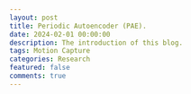 ```yaml
---
layout: post
title: Periodic Autoencoder (PAE).
date: 2024-02-01 00:00:00
description: The introduction of this blog.
tags: Motion Capture
categories: Research
featured: false
comments: true
---
```

